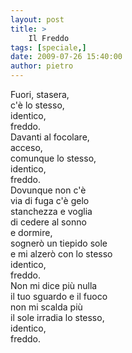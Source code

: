 ```yaml
---
layout: post
title: >
    Il Freddo
tags: [speciale,]
date: 2009-07-26 15:40:00
author: pietro
---
```

Fuori, stasera,<br/>c'è lo stesso,<br/>identico,<br/>freddo.<br/>Davanti al focolare,<br/>acceso,<br/>comunque lo stesso,<br/>identico,<br/>freddo.<br/>Dovunque non c'è<br/>via di fuga c'è gelo<br/>stanchezza e voglia<br/>di cedere al sonno<br/>e dormire,<br/>sognerò un tiepido sole<br/>e mi alzerò con lo stesso<br/>identico,<br/>freddo.<br/>Non mi dice più nulla<br/>il tuo sguardo e il fuoco<br/>non mi scalda più<br/>il sole irradia lo stesso,<br/>identico,<br/>freddo.
